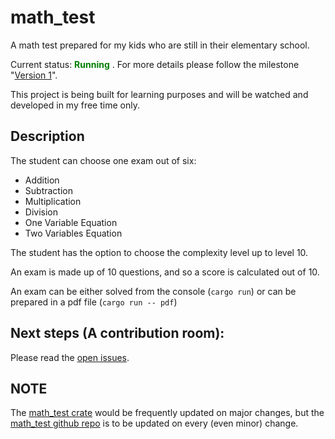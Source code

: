 # math_test

A math test prepared for my kids who are still in their elementary school.

Current status: <span style="color:green"> **Running** </span>.
For more details please follow the milestone "[Version 1](https://github.com/mj-nehme/math_test/milestone/1)".

This project is being built for learning purposes and will be watched and developed in my free time only.

## Description
The student can choose one exam out of six:
- Addition
- Subtraction
- Multiplication
- Division
- One Variable Equation
- Two Variables Equation

The student has the option to choose the complexity level up to level 10.

An exam is made up of 10 questions, and so a score is calculated out of 10.

An exam can be either solved from the console (`cargo run`) or can be prepared in a pdf file (`cargo run -- pdf`)

## Next steps (A contribution room):

Please read the [open issues](https://github.com/mj-nehme/math_test/issues?q=is%3Aopen+is%3Aissue).

## NOTE
The [math_test crate](https://crates.io/crates/math_test) would be frequently updated on major changes, but the [math_test github repo](https://github.com/mj-nehme/math_test) is to be updated on every (even minor) change.

